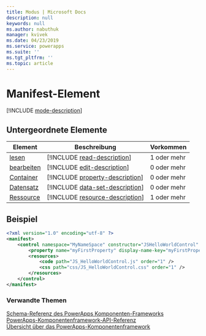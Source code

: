 ```yaml
---
title: Modus | Microsoft Docs
description: null
keywords: null
ms.author: nabuthuk
manager: kvivek
ms.date: 04/23/2019
ms.service: powerapps
ms.suite: ''
ms.tgt_pltfrm: ''
ms.topic: article
---
```


# <a name="manifest-element"></a>Manifest-Element

[!INCLUDE [mode-description](includes/mode-description.md)]

## <a name="child-elements"></a>Untergeordnete Elemente

|Element|Beschreibung|Vorkommen|
|--|--|--|
|[lesen](read.md)|[!INCLUDE [read-description](includes/read-description.md)]|1 oder mehr|
|[bearbeiten](edit.md)|[!INCLUDE [edit-description](includes/edit-description.md)]|0 oder mehr|
|[Container](container.md)|[!INCLUDE [property-description](includes/container-description.md)]|0 oder mehr|
|[Datensatz](data-set.md)|[!INCLUDE [data-set-description](includes/data-set-description.md)]|0 oder mehr|
|[Ressource](resources.md)|[!INCLUDE [resource-description](includes/resources-description.md)]|1 oder mehr|

## <a name="example"></a>Beispiel

```xml
<?xml version="1.0" encoding="utf-8" ?>
<manifest>
    <control namespace="MyNameSpace" constructor="JSHelloWorldControl" version="1.0.0" display-name-key="JS_HelloWorldControl_Display_Key" description-key="JS_HelloWorldControl_Desc_Key" control-type="standard">
        <property name="myFirstProperty" display-name-key="myFirstProperty_Display_Key" description-key="myFirstProperty_Desc_Key" of-type="SingleLine.Text" usage="bound" required="true" />
        <resources>
            <code path="JS_HelloWorldControl.js" order="1" />
            <css path="css/JS_HelloWorldControl.css" order="1" />
        </resources>
    </control>
</manifest>
```

### <a name="related-topics"></a>Verwandte Themen

[Schema-Referenz des PowerApps Komponenten-Frameworks](index.md)<br/>
[PowerApps-Komponentenframework-API-Referenz](../reference/index.md)<br/>
[Übersicht über das PowerApps-Komponentenframework](../overview.md)
